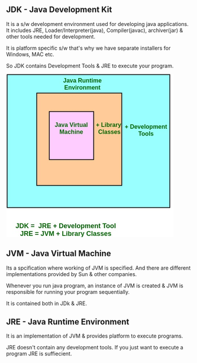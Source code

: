 ## JDK - Java Development Kit

It is a s/w development environment used for developing java applications. It includes JRE, Loader/Interpreter(java),
Compiler(javac), archiver(jar) & other tools needed for development.

It is platform specific s/w that's why we have separate installers for Windows, MAC etc.

So JDK contains Development Tools & JRE to execute your program.

![JDK JRE JVM](https://github.com/deepakmotlani/Notes/blob/master/Core%20Java/images/JDK_JRE_JVM.jpg)

## JVM - Java Virtual Machine

Its a spcification where working of JVM is specified. And there are different implementations provided by Sun & other
companies.

Whenever you run java program, an instance of JVM is created & JVM is responsible for running your program sequentially.

It is contained both in JDk & JRE.

## JRE - Java Runtime Environment

It is an implementation of JVM & provides platform to execute programs. 

JRE doesn't contain any development tools. If you just want to execute a program JRE is suffiecient.